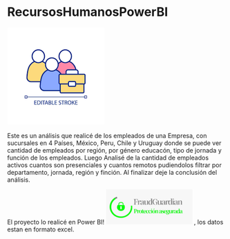 # RecursosHumanosPowerBI

![logo](https://github.com/Bearodriguez2022/RecursosHumanosPowerBI/blob/main/Imagenes/emleado.png) 

Este es un análisis que realicé de los empleados de una Empresa, con sucursales en 4 Países, México, Peru, Chile y Uruguay donde se puede ver cantidad de empleados por región, por género educacón, tipo de jornada y función de los empleados. Luego Analisé de la cantidad de empleados activos cuantos son presenciales y cuantos remotos pudiendolos filtrar por departamento, jornada, región y finción. Al finalizar deje la conclusión del análisis.

El proyecto lo realicé en Power BI! <img src="https://github.com/No-Country/c16-99-m-data-bi/blob/main/logoverde.jpeg" alt="logo" width="200"/>
, los datos estan en formato excel.
